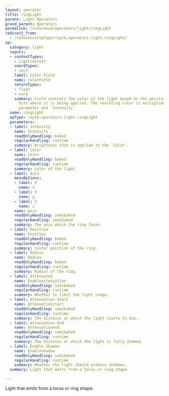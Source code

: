 ```yaml
---
layout: operator
title: ringLight
parent: Light Operators
grand_parent: Operators
permalink: /reference/operators/light/ringLight
redirect_from:
  - /reference/opType/raytk.operators.light.ringLight/
op:
  category: light
  inputs:
  - contextTypes:
    - LightContext
    coordTypes:
    - vec3
    label: Color Field
    name: colorField
    returnTypes:
    - float
    - vec4
    summary: Field controls the color of the light based on the position of surface
      hits where it is being applied. The resulting color is multiplied by the `Color`
      parameter and `Intensity`.
  name: ringLight
  opType: raytk.operators.light.ringLight
  parameters:
  - label: Intensity
    name: Intensity
    readOnlyHandling: baked
    regularHandling: runtime
    summary: Brightness that is applied to the `Color`.
  - label: Color
    name: Color
    readOnlyHandling: baked
    regularHandling: runtime
    summary: Color of the light.
  - label: Axis
    menuOptions:
    - label: X
      name: x
    - label: Y
      name: y
    - label: Z
      name: z
    name: Axis
    readOnlyHandling: semibaked
    regularHandling: semibaked
    summary: The axis which the ring faces.
  - label: Position
    name: Position
    readOnlyHandling: baked
    regularHandling: runtime
    summary: Center position of the ring.
  - label: Radius
    name: Radius
    readOnlyHandling: baked
    regularHandling: runtime
    summary: Radius of the ring.
  - label: Attenuated
    name: Enableattenuation
    readOnlyHandling: semibaked
    regularHandling: runtime
    summary: Whether to limit the light range.
  - label: Attenuation Start
    name: Attenuationstart
    readOnlyHandling: semibaked
    regularHandling: runtime
    summary: The distance at which the light starts to dim.
  - label: Attenuation End
    name: Attenuationend
    readOnlyHandling: semibaked
    regularHandling: runtime
    summary: The distance at which the light is fully dimmed.
  - label: Enable Shadow
    name: Enableshadow
    readOnlyHandling: semibaked
    regularHandling: runtime
    summary: Whether the light should produce shadows.
  summary: Light that emits from a torus or ring shape.

---
```



Light that emits from a torus or ring shape.